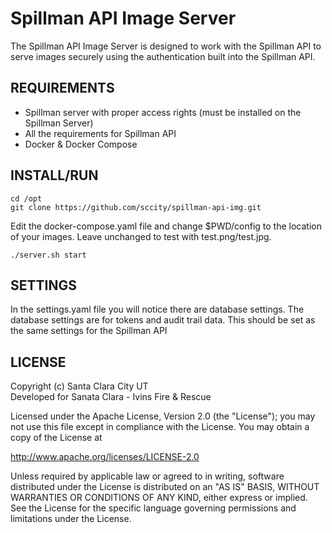 # Spillman API Image Server 

The Spillman API Image Server is designed to work with the Spillman API to serve images securely using the authentication built into the Spillman API.

## REQUIREMENTS
*  Spillman server with proper access rights (must be installed on the Spillman Server)
*  All the requirements for Spillman API
*  Docker & Docker Compose

## INSTALL/RUN
```
cd /opt
git clone https://github.com/sccity/spillman-api-img.git
```
Edit the docker-compose.yaml file and change $PWD/config to the location of your images. Leave unchanged to test with test.png/test.jpg.
```
./server.sh start
```

## SETTINGS
In the settings.yaml file you will notice there are database settings. The database settings are for tokens and audit trail data. This should be set as the same settings for the Spillman API

## LICENSE
Copyright (c) Santa Clara City UT\
Developed for Sanata Clara - Ivins Fire & Rescue

Licensed under the Apache License, Version 2.0 (the "License");
you may not use this file except in compliance with the License.
You may obtain a copy of the License at

<http://www.apache.org/licenses/LICENSE-2.0>

Unless required by applicable law or agreed to in writing, software
distributed under the License is distributed on an "AS IS" BASIS,
WITHOUT WARRANTIES OR CONDITIONS OF ANY KIND, either express or implied.
See the License for the specific language governing permissions and
limitations under the License.
